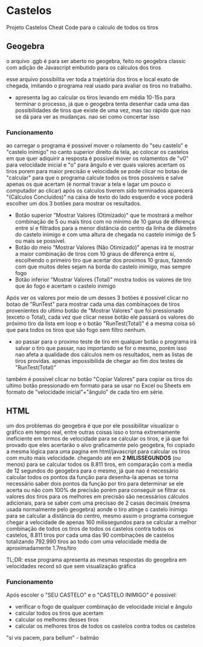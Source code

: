 # Castelos
Projeto Castelos Cheat Code para o calculo de todos os tiros

## Geogebra
o arquivo .ggb é para ser aberto no geogebra, feito no geogebra classic com adição de Javascript embutido para os cálculos dos tiros

esse arquivo possibilita ver toda a trajetória dos tiros e local exato de chegada, imitando o programa real usado para avaliar os tiros no trabalho.

- apresenta lag ao calcular os tiros levando em média 10-15s para terminar o processo, já que o geogebra tenta desenhar cada uma das possibilidades de tiros que existe de uma vez, mas tao rápido que nao se dá para ver as mudanças. nao sei como concertar isso

### Funcionamento

ao carregar o programa é possivel mover o rolamento do "seu castelo" e "castelo inimigo" no canto superior direito da tela, ao colocar os castelos em que quer adiquirir a resposta é possivel mover os rolamentos de "v0" para velocidade inicial e "o" para ângulo e ver quais valores acertam os tiros
porem para maior precisão e velocidade se pode clicar no botao de "calcular" para que o programa calcule todos os tiros possiveis e salve apenas os que acertam (é normal travar a tela e lagar um pouco o computador ao clicar)
após os calculos tiverem sido terminados aparecerá "(Cálculos Concluídos)" na caixa de texto do lado esquerdo e voce poderá escolher um dos 3 botões para mostrar os resultados.
- Botão superior "Mostrar Valores (Otimizado)" que te mostrará a melhor combinação de 5 ou mais tiros com no mínimo de 10 garus de diferença entre sí e filtrados para a menor distância do centro da linha de diâmetro do castelo inimigo e com uma altura de chegada no castelo inimigo de 5 ou mais se possível.
- Botão do meio "Mostrar Valores (Não Otimizado)" apenas irá te mostrar a maior combinação de tiros com 10 graus de diferença entre sí, escolhendo o primeiro tiro que acertar dos proximos 10 graus, fazendo com que muitos deles sejam na borda do castelo inimigo, mas sempre fogo
- Botão inferior "Mostrar Valores (Total)" mostra todos os valores de tiro que ão fogo e acertam o castelo inimigo

Após ver os valores por meio de um desses 3 botões é possivel clicar no botao de "RunTest" para mostrar cada uma das combinaçoes de tiros provenientes do ultimo botão de "Mostrar Valores" que foi pressionado (exceto o Total), cada vez que clicar nesse botão ele passará os valores do próximo tiro da lista em loop e o botão "RunTest(Total)" é a mesma coisa só que para todos os tiros que são fogo sem filtro nenhum.
- ao passar para o proximo teste  de tiro em qualquer botão o programa irá salvar o tiro que passar, nao importando se for o mesmo, porém isso nao afeta a qualidade dos cálculos nem os resultados, nem as listas de tiros providas. apenas impossibilida de chegar ao fim dos testes de "RunTest(Total)"

também é possivel clicar no botão "Copiar Valores" para copiar os tiros do ultimo botão pressionado em formato para se usar no Excel ou Sheets em formato de "velocidade inicial"+"ângulo" de cada tiro em série.

## HTML

um dos problemas do geogebra é que por ele possibilitar visualizar o gráfico em tempo real, entre outras coisas isso o torna extremamente ineficiente em termos de velocidade para se calcular os tiros, e já que foi provado que eles acertarão o alvo graficamente pelo geogebra, foi copiado a mesma lógica para uma pagina em html/javascript para calcular os tiros com muito mais velocidade. chegando até em **2 MILISSEGUNDOS** (ou menos) para se calcular todos os 8.811 tiros, em comparação com a media de 12 segundos do geogebra para o mesmo, já que nao é necessário calcular todos os pontos da função para desenha-la apenas se torna necessário saber dois pontos da função por tiro para determinar se ele acerta ou não com 100% de precisão
porém para conseguir se filtrar os valores dos tiros para os melhores em precisão são necessários cálculos adicionais, para se saber com uma precisao de 2 casas decimais (mesma usada normalmente pelo geogebra) aonde o tiro atinge o castelo inimigo para se calcular a distância do centro, mesmo assim o programa consegue chegar a velocidade de apenas 160 milissegundos para se calcular a melhor combinação de todos os tiros de todos os castelos contra todos os castelos, 8.811 tiros por cada uma das 90 combinações de castelos totalizando 792.990 tiros ao todo com uma velocidade média de aproximadamente 1.7ms/tiro

TL;DR: esse programa apresenta as mesmas respostas do geogebra em velocidades record só que sem visualização gráfica 

### Funcionamento

Após escoler o "SEU CASTELO" e o "CASTELO INIMIGO" é possivel:
- verificar o fogo de qualquer combinação de velocidade inicial e ângulo
- calcular todos os tiros que acertam
- calcular os melhores desses tiros
- calcular os melhores tiros de todos os castelos contra todos os castelos

"si vis pacem, para bellum" - batmão
